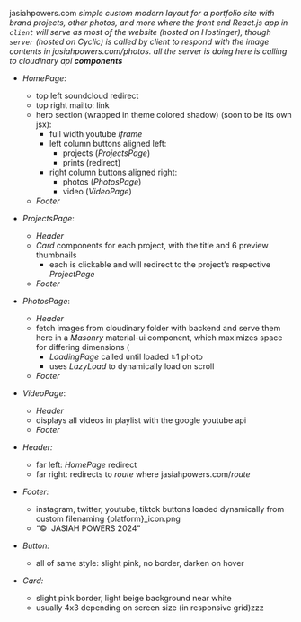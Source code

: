 jasiahpowers.com
*simple custom modern layout for a portfolio site with brand projects, other photos, and more where the front end React.js app in `client` will serve as most of the website (hosted on Hostinger), though `server`  (hosted on Cyclic) is called by client to respond with the image contents in jasiahpowers.com/photos. all the server is doing here is calling to cloudinary api*
***components*** 

- *HomePage*:
    - top left soundcloud redirect
    - top right mailto: link
    - hero section (wrapped in theme colored shadow) (soon to be its own jsx):
        - full width youtube *iframe*
        - left column buttons aligned left:
            - projects (*ProjectsPage*)
            - prints (redirect)
        - right column buttons aligned right:
            - photos (*PhotosPage*)
            - video (*VideoPage*)
    - *Footer*

- *ProjectsPage*:
    - *Header*
    - *Card* components for each project, with the title and 6 preview thumbnails
        - each is clickable and will redirect to the project’s respective *ProjectPage*
    - *Footer*

- *PhotosPage*:
    - *Header*
    - fetch images from cloudinary folder with backend and serve them here in a *Masonry* material-ui component, which maximizes space for differing dimensions (
        - *LoadingPage* called until loaded ≥1 photo
        - uses *LazyLoad* to dynamically load on scroll
    - *Footer*

- *VideoPage*:
    - *Header*
    - displays all videos in playlist with the google youtube api
    - *Footer*

- *Header:*
    - far left: *HomePage* redirect
    - far right: redirects to *route* where jasiahpowers.com/*route*

- *Footer:*
    - instagram, twitter, youtube, tiktok buttons loaded dynamically from custom filenaming {platform}_icon.png
    - “©  JASIAH POWERS 2024”

- *Button:*
    - all of same style: slight pink, no border, darken on hover

- *Card:*
    - slight pink border, light beige background near white
    - usually 4x3 depending on screen size (in responsive grid)zzz
